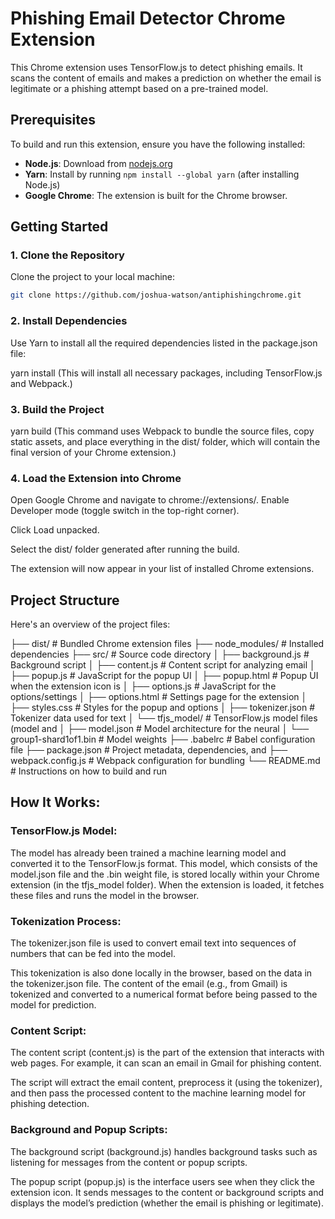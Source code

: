 # Phishing Email Detector Chrome Extension

This Chrome extension uses TensorFlow.js to detect phishing emails. It scans the content of emails and makes a prediction on whether the email is legitimate or a phishing attempt based on a pre-trained model.

## Prerequisites

To build and run this extension, ensure you have the following installed:

- **Node.js**: Download from [nodejs.org](https://nodejs.org/)
- **Yarn**: Install by running `npm install --global yarn` (after installing Node.js)
- **Google Chrome**: The extension is built for the Chrome browser.

## Getting Started

### 1. Clone the Repository

Clone the project to your local machine:

```bash
git clone https://github.com/joshua-watson/antiphishingchrome.git
```

### 2. Install Dependencies
Use Yarn to install all the required dependencies listed in the package.json file:


yarn install (This will install all necessary packages, including TensorFlow.js and Webpack.)

### 3. Build the Project

yarn build (This command uses Webpack to bundle the source files, copy static assets, and place everything in the dist/ folder, which will contain the final version of your Chrome extension.)

### 4. Load the Extension into Chrome
Open Google Chrome and navigate to chrome://extensions/.
Enable Developer mode (toggle switch in the top-right corner).

Click Load unpacked.

Select the dist/ folder generated after running the build.

The extension will now appear in your list of installed Chrome extensions.

## Project Structure
Here's an overview of the project files:

├── dist/                       # Bundled Chrome extension files
├── node_modules/               # Installed dependencies 
├── src/                        # Source code directory
│   ├── background.js           # Background script
│   ├── content.js              # Content script for analyzing email 
│   ├── popup.js                # JavaScript for the popup UI
│   ├── popup.html              # Popup UI when the extension icon is 
│   ├── options.js              # JavaScript for the options/settings 
│   ├── options.html            # Settings page for the extension
│   ├── styles.css              # Styles for the popup and options 
│   ├── tokenizer.json          # Tokenizer data used for text 
│   └── tfjs_model/             # TensorFlow.js model files (model and 
│       ├── model.json          # Model architecture for the neural 
│       └── group1-shard1of1.bin # Model weights
├── .babelrc                    # Babel configuration file
├── package.json                # Project metadata, dependencies, and 
├── webpack.config.js           # Webpack configuration for bundling 
└── README.md                   # Instructions on how to build and run

## How It Works:

### TensorFlow.js Model:

The model has already been trained a machine learning model and converted it to the TensorFlow.js format. This model, which consists of the model.json file and the .bin weight file, is stored locally within your Chrome extension (in the tfjs_model folder).
When the extension is loaded, it fetches these files and runs the model in the browser.

### Tokenization Process:

The tokenizer.json file is used to convert email text into sequences of numbers that can be fed into the model.

This tokenization is also done locally in the browser, based on the data in the tokenizer.json file. The content of the email (e.g., from Gmail) is tokenized and converted to a numerical format before being passed to the model for prediction.

### Content Script:

The content script (content.js) is the part of the extension that interacts with web pages. For example, it can scan an email in Gmail for phishing content.

The script will extract the email content, preprocess it (using the tokenizer), and then pass the processed content to the machine learning model for phishing detection.

### Background and Popup Scripts:

The background script (background.js) handles background tasks such as listening for messages from the content or popup scripts.

The popup script (popup.js) is the interface users see when they click the extension icon. It sends messages to the content or background scripts and displays the model’s prediction (whether the email is phishing or legitimate).